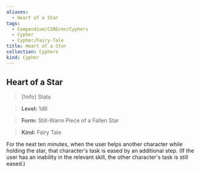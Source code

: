 ```yaml
---
aliases:
  - Heart of a Star
tags:
  - Compendium/CSRD/en/Cyphers
  - Cypher
  - Cypher/Fairy-Tale
title: Heart of a Star
collection: Cyphers
kind: Cypher
---
```

## Heart of a Star    
>[!info] Stats    
> **Level:** 1d6    
> **Form:** Still-Warm Piece of a Fallen Star    
> **Kind:** Fairy Tale  
    
For the next ten minutes, when the user helps another character while holding the star, that character's task is eased by an additional step. (If the user has an inability in the relevant skill, the other character's task is still eased.)